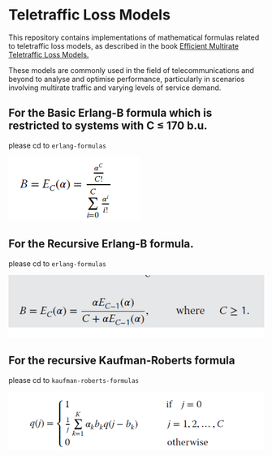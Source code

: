 # Teletraffic Loss Models
This repository contains implementations of mathematical formulas related to teletraffic loss models, as described in the book <a href="https://www.amazon.co.uk/Efficient-Multirate-Teletraffic-Models-Beyond/dp/111942688X" target="_blank"> Efficient Multirate Teletraffic Loss Models.</a>


These models are commonly used in the field of telecommunications and beyond to analyse and optimise performance, particularly in scenarios involving multirate traffic and varying levels of service demand.

## For the Basic Erlang-B formula which is restricted to systems with C ≤ 170 b.u.
please cd to `erlang-formulas`

![Basic Erlang-b Formula](images/erlang-b.png)

## For the Recursive Erlang-B formula.
please cd to `erlang-formulas`

![Basic Erlang-b Formula](images/recurrent-erlang.png)

## For the recursive Kaufman-Roberts formula
please cd to `kaufman-roberts-formulas`

![Kaufman-Roberts Formula](images/kaufman.png)

